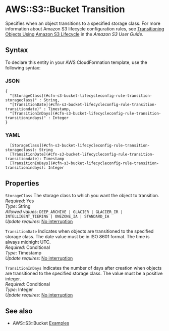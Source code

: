 # AWS::S3::Bucket Transition<a name="aws-properties-s3-bucket-lifecycleconfig-rule-transition"></a>

Specifies when an object transitions to a specified storage class\. For more information about Amazon S3 lifecycle configuration rules, see [Transitioning Objects Using Amazon S3 Lifecycle](https://docs.aws.amazon.com/AmazonS3/latest/dev/lifecycle-transition-general-considerations.html) in the _Amazon S3 User Guide_\.

## Syntax<a name="aws-properties-s3-bucket-lifecycleconfig-rule-transition-syntax"></a>

To declare this entity in your AWS CloudFormation template, use the following syntax:

### JSON<a name="aws-properties-s3-bucket-lifecycleconfig-rule-transition-syntax.json"></a>

```
{
  "[StorageClass](#cfn-s3-bucket-lifecycleconfig-rule-transition-storageclass)" : String,
  "[TransitionDate](#cfn-s3-bucket-lifecycleconfig-rule-transition-transitiondate)" : Timestamp,
  "[TransitionInDays](#cfn-s3-bucket-lifecycleconfig-rule-transition-transitionindays)" : Integer
}
```

### YAML<a name="aws-properties-s3-bucket-lifecycleconfig-rule-transition-syntax.yaml"></a>

```
  [StorageClass](#cfn-s3-bucket-lifecycleconfig-rule-transition-storageclass): String
  [TransitionDate](#cfn-s3-bucket-lifecycleconfig-rule-transition-transitiondate): Timestamp
  [TransitionInDays](#cfn-s3-bucket-lifecycleconfig-rule-transition-transitionindays): Integer
```

## Properties<a name="aws-properties-s3-bucket-lifecycleconfig-rule-transition-properties"></a>

`StorageClass` <a name="cfn-s3-bucket-lifecycleconfig-rule-transition-storageclass"></a>
The storage class to which you want the object to transition\.  
_Required_: Yes  
_Type_: String  
_Allowed values_: `DEEP_ARCHIVE | GLACIER | GLACIER_IR | INTELLIGENT_TIERING | ONEZONE_IA | STANDARD_IA`  
_Update requires_: [No interruption](https://docs.aws.amazon.com/AWSCloudFormation/latest/UserGuide/using-cfn-updating-stacks-update-behaviors.html#update-no-interrupt)

`TransitionDate` <a name="cfn-s3-bucket-lifecycleconfig-rule-transition-transitiondate"></a>
Indicates when objects are transitioned to the specified storage class\. The date value must be in ISO 8601 format\. The time is always midnight UTC\.  
_Required_: Conditional  
_Type_: Timestamp  
_Update requires_: [No interruption](https://docs.aws.amazon.com/AWSCloudFormation/latest/UserGuide/using-cfn-updating-stacks-update-behaviors.html#update-no-interrupt)

`TransitionInDays` <a name="cfn-s3-bucket-lifecycleconfig-rule-transition-transitionindays"></a>
Indicates the number of days after creation when objects are transitioned to the specified storage class\. The value must be a positive integer\.  
_Required_: Conditional  
_Type_: Integer  
_Update requires_: [No interruption](https://docs.aws.amazon.com/AWSCloudFormation/latest/UserGuide/using-cfn-updating-stacks-update-behaviors.html#update-no-interrupt)

## See also<a name="aws-properties-s3-bucket-lifecycleconfig-rule-transition--seealso"></a>

- AWS::S3::Bucket [Examples](https://docs.aws.amazon.com/AWSCloudFormation/latest/UserGuide/aws-properties-s3-bucket.html#aws-properties-s3-bucket--examples)
